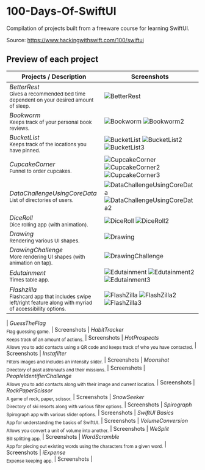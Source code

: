 # 100-Days-Of-SwiftUI
Compilation of projects built from a freeware course for learning SwiftUI.

Source: https://www.hackingwithswift.com/100/swiftui

## Preview of each project

Projects / Description                                                                                                                                                            | Screenshots
---                                                                                                                                                                          |---
*BetterRest* <br/><sub>Gives a recommended bed time dependent on your desired amount of sleep.</sub> | ![BetterRest](https://user-images.githubusercontent.com/81259525/114466582-88aad580-9b9d-11eb-9be2-45fde5617b48.png) |
*Bookworm* <br/><sub>Keeps track of your personal book reviews.</sub> | ![Bookworm](https://user-images.githubusercontent.com/81259525/114467499-daa02b00-9b9e-11eb-9179-072999c0d673.png) ![Bookworm2](https://user-images.githubusercontent.com/81259525/114467512-de33b200-9b9e-11eb-882c-0daea462c43c.png) |
*BucketList* <br/><sub>Keeps track of the locations you have pinned.</sub> | ![BucketList](https://user-images.githubusercontent.com/81259525/114473122-74b8a100-9ba8-11eb-9c4f-78e931e29bd9.png) ![BucketList2](https://user-images.githubusercontent.com/81259525/114473127-77b39180-9ba8-11eb-91e1-62c9236cd00e.png) ![BucketList3](https://user-images.githubusercontent.com/81259525/114473140-7eda9f80-9ba8-11eb-9d61-2de401a7d488.png) |
*CupcakeCorner* <br/><sub>Funnel to order cupcakes.</sub> | ![CupcakeCorner](https://user-images.githubusercontent.com/81259525/114473205-a9c4f380-9ba8-11eb-8163-e9f2abe964c8.png) ![CupcakeCorner2](https://user-images.githubusercontent.com/81259525/114473217-ae89a780-9ba8-11eb-9fce-1347b5efe105.png) ![CupcakeCorner3](https://user-images.githubusercontent.com/81259525/114473223-b1849800-9ba8-11eb-8c95-788a3549724b.png) |
*DataChallengeUsingCoreData* <br/><sub>List of directories of users.</sub> | ![DataChallengeUsingCoreData](https://user-images.githubusercontent.com/81259525/114473236-b6e1e280-9ba8-11eb-8fac-43692c748ded.png) ![DataChallengeUsingCoreData2](https://user-images.githubusercontent.com/81259525/114473242-b9dcd300-9ba8-11eb-804e-c5321fac0412.png) |
*DiceRoll* <br/><sub>Dice rolling app (with animation).</sub> | ![DiceRoll](https://user-images.githubusercontent.com/81259525/114473254-bf3a1d80-9ba8-11eb-849a-c8e7d7143802.png) ![DiceRoll2](https://user-images.githubusercontent.com/81259525/114473259-c19c7780-9ba8-11eb-96f5-4075340b25a1.png) |
*Drawing* <br/><sub>Rendering various UI shapes.</sub> | ![Drawing](https://user-images.githubusercontent.com/81259525/114473275-c7925880-9ba8-11eb-9928-de5f83d08487.png) |
*DrawingChallenge* <br/><sub>More rendering UI shapes (with animation on tap).</sub> | ![DrawingChallenge](https://user-images.githubusercontent.com/81259525/114473290-d24ced80-9ba8-11eb-847a-bb2659346465.png) |
*Edutainment* <br/><sub>Times table app.</sub> | ![Edutainment](https://user-images.githubusercontent.com/81259525/114473301-d7aa3800-9ba8-11eb-92ae-93bf56151c09.png) ![Edutainment2](https://user-images.githubusercontent.com/81259525/114473307-da0c9200-9ba8-11eb-92b0-a649bf31e1f6.png) ![Edutainment3](https://user-images.githubusercontent.com/81259525/114473314-dc6eec00-9ba8-11eb-93e6-d80b275de042.png) |
*Flashzilla* <br/><sub>Flashcard app that includes swipe left/right feature along with myriad of accessibility options.</sub> | ![FlashZilla](https://user-images.githubusercontent.com/81259525/114473325-e133a000-9ba8-11eb-9457-70775cccf735.png) ![FlashZilla2](https://user-images.githubusercontent.com/81259525/114473344-e5f85400-9ba8-11eb-8edc-c887fd662a6e.png) ![FlashZilla3](https://user-images.githubusercontent.com/81259525/114473357-e85aae00-9ba8-11eb-801f-f23f70c1d4b3.png)
 |
*GuessTheFlag* <br/><sub>Flag guessing game.</sub> | Screenshots |
*HabitTracker* <br/><sub>Keeps track of an amount of actions.</sub> | Screenshots |
*HotProspects* <br/><sub>Allows you to add contacts using a QR code and keeps track of who you have contacted.</sub> | Screenshots |
*Instafilter* <br/><sub>Filters images and includes an intensity slider.</sub> | Screenshots |
*Moonshot* <br/><sub>Directory of past astronauts and their missions.</sub> | Screenshots |
*PeopleIdentifierChallenge* <br/><sub>Allows you to add contacts along with their image and current location.</sub> | Screenshots |
*RockPaperScissor* <br/><sub>A game of rock, paper, scissor.</sub> | Screenshots |
*SnowSeeker* <br/><sub>Directory of ski resorts along with various filter options.</sub> | Screenshots |
*Spirograph* <br/><sub>Spirograph app with various slider options.</sub> | Screenshots |
*SwiftUI Basics* <br/><sub>App for understanding the basics of SwiftUI.</sub> | Screenshots |
*VolumeConversion* <br/><sub>Allows you convert a unit of volume into another.</sub> | Screenshots |
*WeSplit* <br/><sub>Bill splitting app.</sub> | Screenshots |
*WordScramble* <br/><sub>App for piecing out existing words using the characters from a given word.</sub> | Screenshots |
*iExpense* <br/><sub>Expense keeping app.</sub> | Screenshots |
